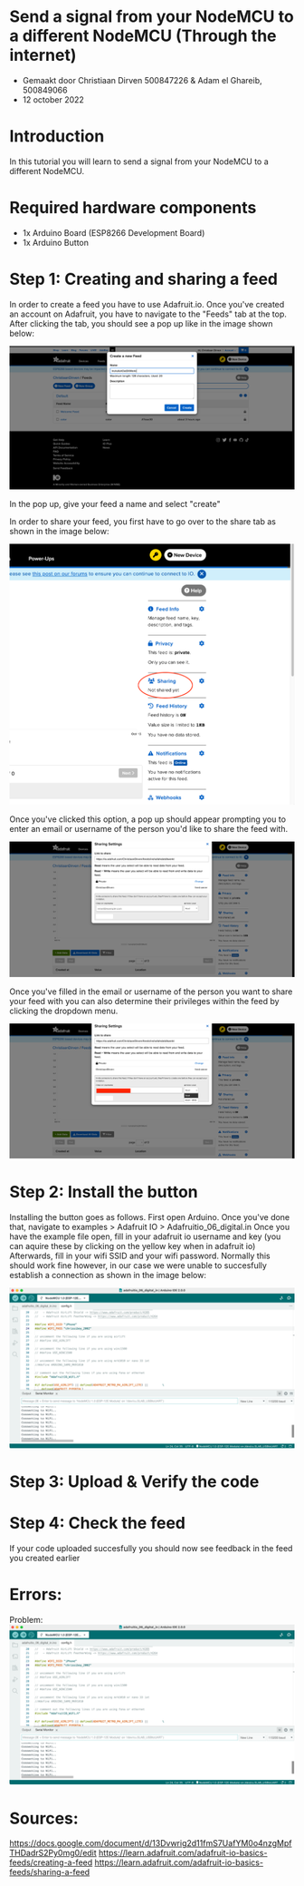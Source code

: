 # Send a signal from your NodeMCU to a different NodeMCU (Through the internet)

- Gemaakt door Christiaan Dirven 500847226 & Adam el Ghareib, 500849066
- 12 october 2022

# Introduction

In this tutorial you will learn to send a signal from your NodeMCU to a different NodeMCU.

# Required hardware components

- 1x Arduino Board (ESP8266 Development Board)
- 1x Arduino Button

# Step 1: Creating and sharing a feed

In order to create a feed you have to use Adafruit.io.
Once you've created an account on Adafruit, you have to navigate to the "Feeds" tab at the top.
After clicking the tab, you should see a pop up like in the image shown below:

<img src="/imagesiot/create_feed.png">

In the pop up, give your feed a name and select "create"

In order to share your feed, you first have to go over to the share tab as shown in the image below:

<img src="/imagesiot/feed_sharing.png">

Once you've clicked this option, a pop up should appear prompting you to enter an email or username of the person you'd like
to share the feed with.

<img src="/imagesiot/feed_sharing_2.png">

Once you've filled in the email or username of the person you want to share your feed with you can also determine their
privileges within the feed by clicking the dropdown menu.

<img src="/imagesiot/feed_sharing_3.png">

# Step 2: Install the button

Installing the button goes as follows. First open Arduino. Once you've done that, navigate to examples > Adafruit IO > Adafruitio_06_digital.in
Once you have the example file open, fill in your adafruit io username and key (you can aquire these by clicking on the yellow key when in adafruit io)
Afterwards, fill in your wifi SSID and your wifi password. Normally this should work fine however, in our case we were unable to succesfully
establish a connection as shown in the image below:

<img src="/imagesiot/connection_error.png">

# Step 3: Upload & Verify the code



# Step 4: Check the feed

If your code uploaded succesfully you should now see feedback in the feed you created earlier

# Errors:

Problem:
<img src="/imagesiot/connection_error.png">



# Sources:

https://docs.google.com/document/d/13Dvwrig2d11fmS7UafYM0o4nzgMpfTHDadrS2Py0mg0/edit
https://learn.adafruit.com/adafruit-io-basics-feeds/creating-a-feed
https://learn.adafruit.com/adafruit-io-basics-feeds/sharing-a-feed
